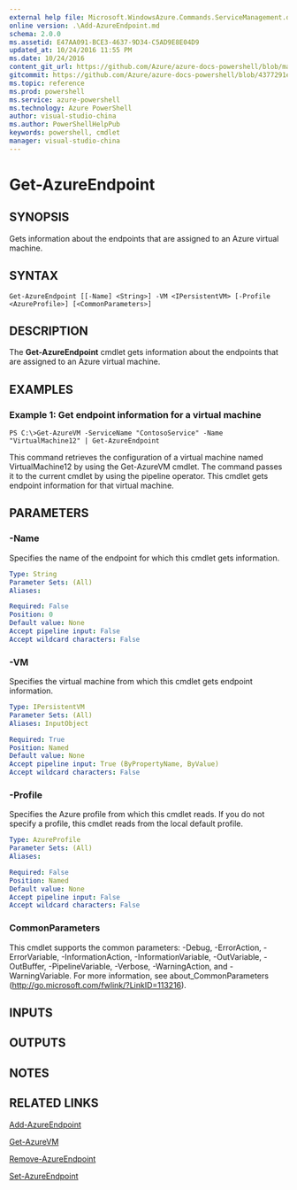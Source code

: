 ```yaml
---
external help file: Microsoft.WindowsAzure.Commands.ServiceManagement.dll-Help.xml
online version: .\Add-AzureEndpoint.md
schema: 2.0.0
ms.assetid: E47AA091-BCE3-4637-9D34-C5AD9E8E04D9
updated_at: 10/24/2016 11:55 PM
ms.date: 10/24/2016
content_git_url: https://github.com/Azure/azure-docs-powershell/blob/master/azureps-cmdlets-docs/ServiceManagement/Azure.Service/v0.9.8/Get-AzureEndpoint.md
gitcommit: https://github.com/Azure/azure-docs-powershell/blob/4377291ee360e58e2c1c5d644155daf6a0279055/azureps-cmdlets-docs/ServiceManagement/Azure.Service/v0.9.8/Get-AzureEndpoint.md
ms.topic: reference
ms.prod: powershell
ms.service: azure-powershell
ms.technology: Azure PowerShell
author: visual-studio-china
ms.author: PowerShellHelpPub
keywords: powershell, cmdlet
manager: visual-studio-china
---
```


# Get-AzureEndpoint

## SYNOPSIS
Gets information about the endpoints that are assigned to an Azure virtual machine.

## SYNTAX

```
Get-AzureEndpoint [[-Name] <String>] -VM <IPersistentVM> [-Profile <AzureProfile>] [<CommonParameters>]
```

## DESCRIPTION
The **Get-AzureEndpoint** cmdlet gets information about the endpoints that are assigned to an Azure virtual machine.

## EXAMPLES

### Example 1: Get endpoint information for a virtual machine
```
PS C:\>Get-AzureVM -ServiceName "ContosoService" -Name "VirtualMachine12" | Get-AzureEndpoint
```

This command retrieves the configuration of a virtual machine named VirtualMachine12 by using the Get-AzureVM cmdlet.
The command passes it to the current cmdlet by using the pipeline operator.
This cmdlet gets endpoint information for that virtual machine.

## PARAMETERS

### -Name
Specifies the name of the endpoint for which this cmdlet gets information.

```yaml
Type: String
Parameter Sets: (All)
Aliases: 

Required: False
Position: 0
Default value: None
Accept pipeline input: False
Accept wildcard characters: False
```

### -VM
Specifies the virtual machine from which this cmdlet gets endpoint information.

```yaml
Type: IPersistentVM
Parameter Sets: (All)
Aliases: InputObject

Required: True
Position: Named
Default value: None
Accept pipeline input: True (ByPropertyName, ByValue)
Accept wildcard characters: False
```

### -Profile
Specifies the Azure profile from which this cmdlet reads.
If you do not specify a profile, this cmdlet reads from the local default profile.

```yaml
Type: AzureProfile
Parameter Sets: (All)
Aliases: 

Required: False
Position: Named
Default value: None
Accept pipeline input: False
Accept wildcard characters: False
```

### CommonParameters
This cmdlet supports the common parameters: -Debug, -ErrorAction, -ErrorVariable, -InformationAction, -InformationVariable, -OutVariable, -OutBuffer, -PipelineVariable, -Verbose, -WarningAction, and -WarningVariable. For more information, see about_CommonParameters (http://go.microsoft.com/fwlink/?LinkID=113216).

## INPUTS

## OUTPUTS

## NOTES

## RELATED LINKS

[Add-AzureEndpoint](./Add-AzureEndpoint.md)

[Get-AzureVM](./Get-AzureVM.md)

[Remove-AzureEndpoint](./Remove-AzureEndpoint.md)

[Set-AzureEndpoint](./Set-AzureEndpoint.md)


